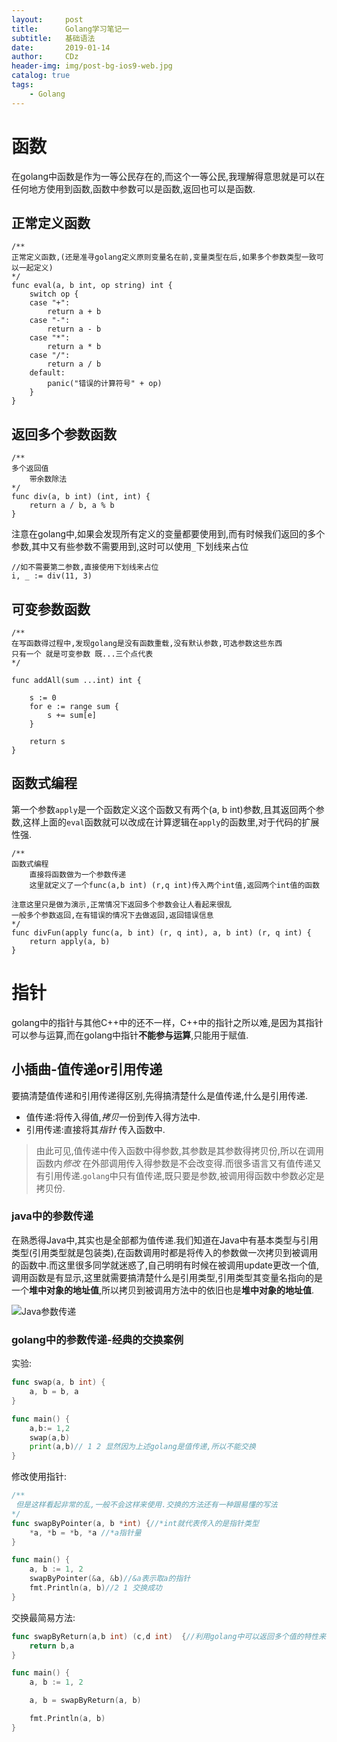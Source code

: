```yaml
---
layout:     post
title:      Golang学习笔记一
subtitle:   基础语法
date:       2019-01-14
author:     CDz
header-img: img/post-bg-ios9-web.jpg
catalog: true
tags:
    - Golang
---
```


# 函数

在golang中函数是作为一等公民存在的,而这个一等公民,我理解得意思就是可以在任何地方使用到函数,函数中参数可以是函数,返回也可以是函数.

## 正常定义函数
```
/**
正常定义函数,(还是准寻golang定义原则变量名在前,变量类型在后,如果多个参数类型一致可以一起定义)
*/
func eval(a, b int, op string) int {
    switch op {
    case "+":
        return a + b
    case "-":
        return a - b
    case "*":
        return a * b
    case "/":
        return a / b
    default:
        panic("错误的计算符号" + op)
    }
}
```

## 返回多个参数函数
```
/**
多个返回值
    带余数除法
*/
func div(a, b int) (int, int) {
    return a / b, a % b
}
```

注意在golang中,如果会发现所有定义的变量都要使用到,而有时候我们返回的多个参数,其中又有些参数不需要用到,这时可以使用`_`下划线来占位

```
//如不需要第二参数,直接使用下划线来占位
i, _ := div(11, 3)
```

## 可变参数函数

```
/**
在写函数得过程中,发现golang是没有函数重载,没有默认参数,可选参数这些东西
只有一个 就是可变参数 既...三个点代表
*/

func addAll(sum ...int) int {

    s := 0
    for e := range sum {
        s += sum[e]
    }

    return s
}
```

## 函数式编程

第一个参数`apply`是一个函数定义这个函数又有两个(a, b int)参数,且其返回两个参数,这样上面的`eval`函数就可以改成在计算逻辑在`apply`的函数里,对于代码的扩展性强.

```
/**
函数式编程
    直接将函数做为一个参数传递
    这里就定义了一个func(a,b int) (r,q int)传入两个int值,返回两个int值的函数

注意这里只是做为演示,正常情况下返回多个参数会让人看起来很乱
一般多个参数返回,在有错误的情况下去做返回,返回错误信息
*/
func divFun(apply func(a, b int) (r, q int), a, b int) (r, q int) {
    return apply(a, b)
}
```

# 指针

golang中的指针与其他C++中的还不一样，C++中的指针之所以难,是因为其指针可以参与运算,而在golang中指针**不能参与运算**,只能用于赋值.

## 小插曲-值传递or引用传递

要搞清楚值传递和引用传递得区别,先得搞清楚什么是值传递,什么是引用传递.

- 值传递:将传入得值,*拷贝*一份到传入得方法中.
- 引用传递:直接将其*指针* 传入函数中.

> 由此可见,值传递中传入函数中得参数,其参数是其参数得拷贝份,所以在调用函数内*修改* 在外部调用传入得参数是不会改变得.而很多语言又有值传递又有引用传递.`golang`中只有值传递,既只要是参数,被调用得函数中参数必定是拷贝份.

### java中的参数传递

在熟悉得Java中,其实也是全部都为值传递.我们知道在Java中有基本类型与引用类型(引用类型就是包装类),在函数调用时都是将传入的参数做一次拷贝到被调用的函数中.而这里很多同学就迷惑了,自己明明有时候在被调用update更改一个值,调用函数是有显示,这里就需要搞清楚什么是引用类型,引用类型其变量名指向的是一个**堆中对象的地址值**,所以拷贝到被调用方法中的依旧也是**堆中对象的地址值**.

![Java参数传递](http://wx3.sinaimg.cn/large/63d77fe7gy1fz7g1uzp8aj20w00i074h.jpg)

### golang中的参数传递-经典的交换案例

实验:

```go
func swap(a, b int) {
    a, b = b, a
}

func main() {
    a,b:= 1,2
    swap(a,b)
    print(a,b)// 1 2 显然因为上述golang是值传递,所以不能交换
}
```

修改使用指针:


```go
/**
 但是这样看起非常的乱,一般不会这样来使用.交换的方法还有一种跟易懂的写法
*/
func swapByPointer(a, b *int) {//*int就代表传入的是指针类型
    *a, *b = *b, *a //*a指针量
}

func main() {
    a, b := 1, 2
    swapByPointer(&a, &b)//&a表示取a的指针
    fmt.Println(a, b)//2 1 交换成功
}
```

交换最简易方法:


```go
func swapByReturn(a,b int) (c,d int)  {//利用golang中可以返回多个值的特性来直接将a b两个值相反返回,然后再让调用函数中的a ,b两个变量接收.
    return b,a
}

func main() {
    a, b := 1, 2

    a, b = swapByReturn(a, b)

    fmt.Println(a, b)
}
```